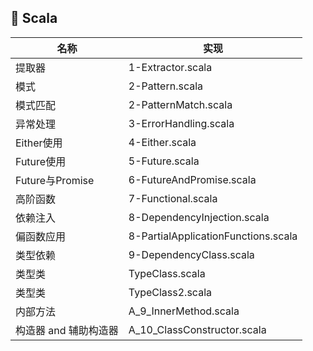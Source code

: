 ## :tangerine: Scala

|名称|实现|
|---|---|
|提取器|1-Extractor.scala|
|模式|2-Pattern.scala|
|模式匹配|2-PatternMatch.scala|
|异常处理|3-ErrorHandling.scala|
|Either使用|4-Either.scala|
|Future使用|5-Future.scala|
|Future与Promise|6-FutureAndPromise.scala|
|高阶函数|7-Functional.scala|
|依赖注入|8-DependencyInjection.scala|
|偏函数应用|8-PartialApplicationFunctions.scala|
|类型依赖|9-DependencyClass.scala|
|类型类|TypeClass.scala|
|类型类|TypeClass2.scala|
|内部方法|A_9_InnerMethod.scala|
|构造器 and 辅助构造器|A_10_ClassConstructor.scala|


